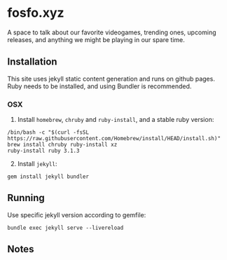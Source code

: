 # fosfo.xyz
A space to talk about our favorite videogames, trending ones, upcoming releases, and anything we might be playing in our spare time.

## Installation
This site uses jekyll static content generation and runs on github pages. Ruby needs to be installed, and using Bundler is recommended.

### OSX
1. Install `homebrew`, `chruby` and `ruby-install`, and a stable ruby version:
```
/bin/bash -c "$(curl -fsSL https://raw.githubusercontent.com/Homebrew/install/HEAD/install.sh)"
brew install chruby ruby-install xz
ruby-install ruby 3.1.3
```
2. Install `jekyll`:
```
gem install jekyll bundler
```

## Running
Use specific jekyll version according to gemfile:
```
bundle exec jekyll serve --livereload
```

## Notes

